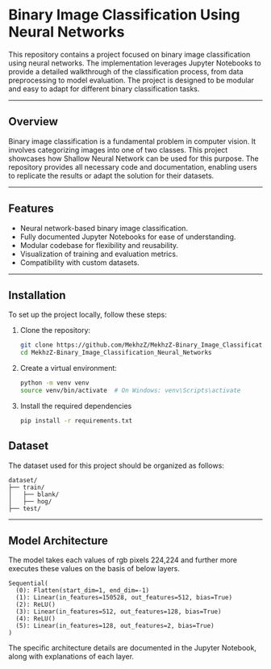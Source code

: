 # Binary Image Classification Using Neural Networks

This repository contains a project focused on binary image classification using neural networks. The implementation leverages Jupyter Notebooks to provide a detailed walkthrough of the classification process, from data preprocessing to model evaluation. The project is designed to be modular and easy to adapt for different binary classification tasks.

---

## Overview

Binary image classification is a fundamental problem in computer vision. It involves categorizing images into one of two classes. This project showcases how Shallow Neural Network can be used for this purpose. The repository provides all necessary code and documentation, enabling users to replicate the results or adapt the solution for their datasets.

---

## Features

- Neural network-based binary image classification.
- Fully documented Jupyter Notebooks for ease of understanding.
- Modular codebase for flexibility and reusability.
- Visualization of training and evaluation metrics.
- Compatibility with custom datasets.

---

## Installation

To set up the project locally, follow these steps:

1. Clone the repository:
   ```bash
   git clone https://github.com/MekhzZ/MekhzZ-Binary_Image_Classification_Neural_Networks.git
   cd MekhzZ-Binary_Image_Classification_Neural_Networks

2. Create a virtual environment:
   ```bash
   python -m venv venv
   source venv/bin/activate  # On Windows: venv\Scripts\activate

3. Install the required dependencies
   ```bash
   pip install -r requirements.txt

## Dataset

The dataset used for this project should be organized as follows:
  ```code
  dataset/
  ├── train/
  │   ├── blank/
  │   ├── hog/
  ├── test/
  ```
---

## Model Architecture

The model takes each values of rgb pixels 224,224 and further more executes these values on the basis of below layers.
  ```code
  Sequential(
    (0): Flatten(start_dim=1, end_dim=-1)
    (1): Linear(in_features=150528, out_features=512, bias=True)
    (2): ReLU()
    (3): Linear(in_features=512, out_features=128, bias=True)
    (4): ReLU()
    (5): Linear(in_features=128, out_features=2, bias=True)
  )
  ```

The specific architecture details are documented in the Jupyter Notebook, along with explanations of each layer.
